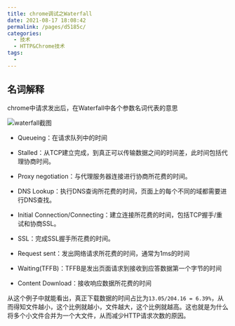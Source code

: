 ```yaml
---
title: chrome调试之Waterfall
date: 2021-08-17 18:08:42
permalink: /pages/d5185c/
categories:
  - 技术
  - HTTP&Chrome技术
tags:
  - 
---
```

## 名词解释

chrome中请求发出后，在Waterfall中各个参数名词代表的意思

![waterfall截图](https://p3-juejin.byteimg.com/tos-cn-i-k3u1fbpfcp/05c1c42e60734ecd8dc7db8f4a8443ce~tplv-k3u1fbpfcp-watermark.awebp)

* Queueing：在请求队列中的时间

* Stalled：从TCP建立完成，到真正可以传输数据之间的时间差，此时间包括代理协商时间。

* Proxy negotiation：与代理服务器连接进行协商所花费的时间。

* DNS Lookup：执行DNS查询所花费的时间，页面上的每个不同的域都需要进行DNS查找。

* Initial Connection/Connecting：建立连接所花费的时间，包括TCP握手/重试和协商SSL。

* SSL：完成SSL握手所花费的时间。

* Request sent：发出网络请求所花费的时间，通常为1ms的时间

* Waiting(TFFB)：TFFB是发出页面请求到接收到应答数据第一个字节的时间

* Content Download：接收响应数据所花费的时间

从这个例子中就能看出，真正下载数据的时间占比为`13.05/204.16 = 6.39%`，从而得知文件越小，这个比例就越小，文件越大，这个比例就越高。这也就是为什么将多个小文件合并为一个大文件，从而减少HTTP请求次数的原因。